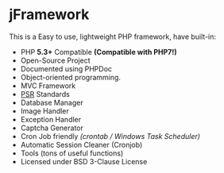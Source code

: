 jFramework
==========

This is a Easy to use, lightweight PHP framework, have built-in:

* PHP **5.3+** Compatible **(Compatible with PHP7!)**
* Open-Source Project
* Documented using PHPDoc
* Object-oriented programming.
* MVC Framework
* [PSR][] Standards
* Database Manager
* Image Handler
* Exception Handler
* Captcha Generator
* Cron Job friendly _(crontab / Windows Task Scheduler)_
* Automatic Session Cleaner (Cronjob)
* Tools (tons of useful functions)
* Licensed under BSD 3-Clause License

[PSR]: <http://www.php-fig.org/psr/>
 
